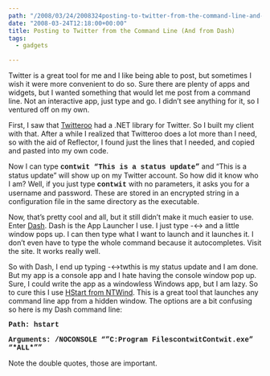 ```yaml
---
path: "/2008/03/24/2008324posting-to-twitter-from-the-command-line-and-from-dash-html/" 
date: "2008-03-24T12:18:00+00:00" 
title: Posting to Twitter from the Command Line (And from Dash)
tags:
  - gadgets

---
```


  <p>
    Twitter is a great tool for me and I like being able to post, but sometimes I wish it were more convenient to do so. Sure there are plenty of apps and widgets, but I wanted something that would let me post from a command line. Not an interactive app, just type and go. I didn&#8217;t see anything for it, so I ventured off on my own.
  </p>
  
  <p>
    First, I saw that <a href="http://rareedge.com/twitteroo/" class="broken_link">Twitteroo</a> had a .NET library for Twitter. So I built my client with that. After a while I realized that Twitteroo does a lot more than I need, so with the aid of Reflector, I found just the lines that I needed, and copied and pasted into my own code.
  </p>
  
  <p>
    Now I can type <span style="font-family: 'Courier New'"><strong>contwit &#8220;This is a status update&#8221;</strong></span> and &#8220;This is a status update&#8221; will show up on my Twitter account. So how did it know who I am? Well, if you just type <span style="font-family: 'Courier New'"><strong>contwit</strong></span> with no parameters, it asks you for a username and password. These are stored in an encrypted string in a configuration file in the same directory as the executable.
  </p>
  
  <p>
    Now, that&#8217;s pretty cool and all, but it still didn&#8217;t make it much easier to use. Enter <a href="http://trydash.com">Dash</a>. Dash is the App Launcher I use. I just type -<-> and a little window pops up. I can then type what I want to launch and it launches it. I don&#8217;t even have to type the whole command because it autocompletes. Visit the site. It works really well.
  </p>
  
  <p>
    So with Dash, I end up typing -<->twthis is my status update and I am done. But my app is a console app and I hate having the console window pop up. Sure, I could write the app as a windowless Windows app, but I am lazy. So to cure this I use <a href="http://www.ntwind.com/software/utilities/hstart.html">HStart from NTWind</a>. This is a great tool that launches any command line app from a hidden window. The options are a bit confusing so here is my Dash command line:
  </p>
  
  <p>
    <span style="font-family: 'Courier New'"><strong>Path: hstart&nbsp;</strong></span>
  </p>
  
  <p>
    <span style="font-family: 'Courier New'"><strong>Arguments: /NOCONSOLE &#8220;&#8221;C:Program FilescontwitContwit.exe&#8221; &#8220;*ALL*&#8221;&#8221;</strong></span>
  </p>
  
  <p>
    Note the double quotes, those are important.
  </p>
</div>